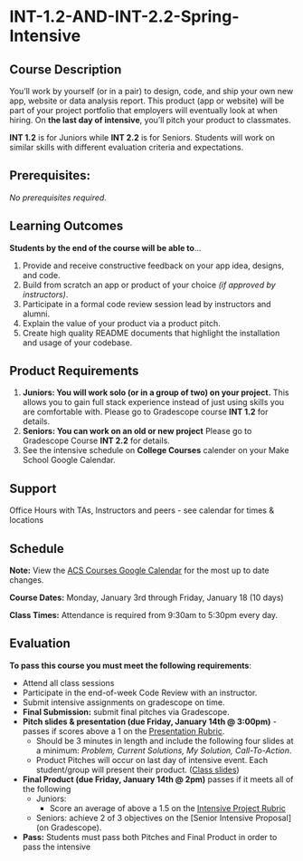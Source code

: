 # INT-1.2-AND-INT-2.2-Spring-Intensive

## Course Description

You’ll work by yourself (or in a pair) to design, code, and ship your own new app, website or data analysis report. This product (app or website) will be part of your project portfolio that employers will eventually look at when hiring. On **the last day of intensive**, you’ll pitch your product to classmates.

**INT 1.2** is for Juniors while **INT 2.2** is for Seniors.  Students will work on similar skills with different evaluation criteria and expectations.

## Prerequisites:  

_No prerequisites required_.

## Learning Outcomes

**Students by the end of the course will be able to**...

1. Provide and receive constructive feedback on your app idea, designs, and code.
1. Build from scratch an app or product of your choice _(if approved by instructors)_.
1. Participate in a formal code review session lead by instructors and alumni.
1. Explain the value of your product via a product pitch.
1. Create high quality README documents that highlight the installation and usage of your codebase.


## Product Requirements

1. **Juniors: You will work solo (or in a group of two) on your project.** This allows you to gain full stack experience instead of just using skills you are comfortable with. Please go to Gradescope course **INT 1.2**  for details.
1. **Seniors: You can work on an old or new project** Please go to Gradescope Course **INT 2.2** for details.
1. See the intensive schedule on **College Courses** calender on your Make School Google Calendar.
## Support

Office Hours with TAs, Instructors and peers  - see calendar for times & locations

## Schedule

**Note:** View the [ACS Courses Google Calendar](https://calendar.google.com/calendar/embed?src=c_9o41dgcbq45sqm1utp2qsv6l6g%40group.calendar.google.com&ctz=America%2FLos_Angeles) for the most up to date changes.

**Course Dates:** Monday, January 3rd through Friday, January 18 (10 days)

**Class Times:** Attendance is required from 9:30am to 5:30pm every day.

## Evaluation

**To pass this course you must meet the following requirements**:

- Attend all class sessions
- Participate in the end-of-week Code Review with an instructor.
- Submit intensive assignments on gradescope on time.
- **Final Submission:** submit final pitches via Gradescope.
- **Pitch slides & presentation (due Friday, January 14th @ 3:00pm)** - passes if scores above a 1 on the [Presentation Rubric](https://docs.google.com/document/d/1WTLcZNyvRGYDz5L8Kr8a0ILbFAyr92u85paoqGFjxPg/edit).
    - Should be 3 minutes in length and include the following four slides at a minimum: _Problem, Current Solutions, My Solution, Call-To-Action_.
    - Product Pitches will occur on last day of intensive event. Each student/group will present their product. ([Class slides](https://docs.google.com/presentation/d/1pwUefBG8C-WjebEYp0bzLc3OPYgFu5ZNivCAl_FPutE/edit#slide=id.g4d412370b7_0_63))
- **Final Product (due Friday, January 14th @ 2pm)** passes if it meets all of the following 
    - Juniors: 
        - Score an average of above a 1.5 on the [Intensive Project Rubric](https://docs.google.com/document/d/1IOQDmohLBEBT-hyr-2vgw1mbZUNsq3fHxVfH0oRmVt0/edit) 
    - Seniors: achieve 2 of 3 objectives on the [Senior Intensive Proposal](on Gradescope).
- **Pass:** Students must pass both Pitches and Final Product in order to pass the intensive

[Lesson 1]: Lessons/01-User-Stories-And-Sprint-Planning.md
[Lesson 2]: Lessons/02-Wireframe-Feedback.md
[Lesson 3]: Lessons/03-Product-Pitches.md
